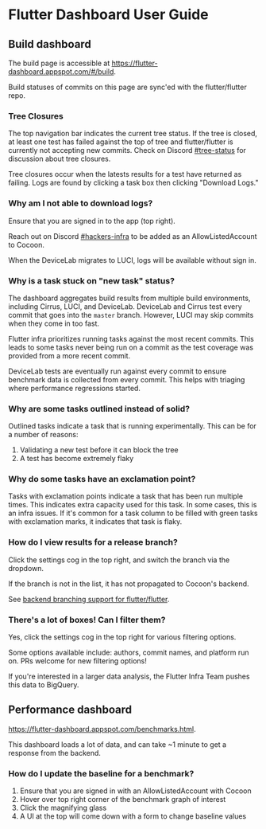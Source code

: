 # Flutter Dashboard User Guide

## Build dashboard

The build page is accessible at https://flutter-dashboard.appspot.com/#/build.

Build statuses of commits on this page are sync'ed with the flutter/flutter repo.

### Tree Closures

The top navigation bar indicates the current tree status. If the tree is closed,
at least one test has failed against the top of tree and flutter/flutter is
currently not accepting new commits. Check on Discord [#tree-status](https://discord.com/channels/608014603317936148/613398423093116959)
for discussion about tree closures.

Tree closures occur when the latests results for a test have returned as
failing. Logs are found by clicking a task box then clicking "Download Logs."

### Why am I not able to download logs?

Ensure that you are signed in to the app (top right).

Reach out on Discord [#hackers-infra](https://discord.com/channels/608014603317936148/608021351567065092)
to be added as an AllowListedAccount to Cocoon.

When the DeviceLab migrates to LUCI, logs will be available without sign in.

### Why is a task stuck on "new task" status?

The dashboard aggregates build results from multiple build environments,
including Cirrus, LUCI, and DeviceLab. DeviceLab and Cirrus test every commit
that goes into the `master` branch. However, LUCI may skip commits when they
come in too fast.

Flutter infra prioritizes running tasks against the most recent commits. This
leads to some tasks never being run on a commit as the test coverage was
provided from a more recent commit.

DeviceLab tests are eventually run against every commit to ensure benchmark
data is collected from every commit. This helps with triaging where performance
regressions started.

### Why are some tasks outlined instead of solid?

Outlined tasks indicate a task that is running experimentally. This can be for
a number of reasons:
  1. Validating a new test before it can block the tree
  2. A test has become extremely flaky

### Why do some tasks have an exclamation point?

Tasks with exclamation points indicate a task that has been run multiple times.
This indicates extra capacity used for this task. In some cases, this is an
infra issues. If it's common for a task column to be filled with green tasks
with exclamation marks, it indicates that task is flaky.

### How do I view results for a release branch?

Click the settings cog in the top right, and switch the branch via the dropdown.

If the branch is not in the list, it has not propagated to Cocoon's backend.

See [backend branching support for flutter/flutter](../app_dart/README.md#branching-support-for-flutter-repo).

### There's a lot of boxes! Can I filter them?

Yes, click the settings cog in the top right for various filtering options.

Some options available include: authors, commit names, and platform run on.
PRs welcome for new filtering options!

If you're interested in a larger data analysis, the Flutter Infra Team pushes
this data to BigQuery.

## Performance dashboard

https://flutter-dashboard.appspot.com/benchmarks.html.

This dashboard loads a lot of data, and can take ~1 minute to get a response
from the backend.

### How do I update the baseline for a benchmark?

1. Ensure that you are signed in with an AllowListedAccount with Cocoon
2. Hover over top right corner of the benchmark graph of interest
3. Click the magnifying glass
4. A UI at the top will come down with a form to change baseline values

